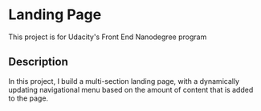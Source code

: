 # Landing Page

This project is for Udacity's Front End Nanodegree program


## Description
In this project, I build a multi-section landing page, with a dynamically updating navigational menu based on the amount of content that is added to the page.
